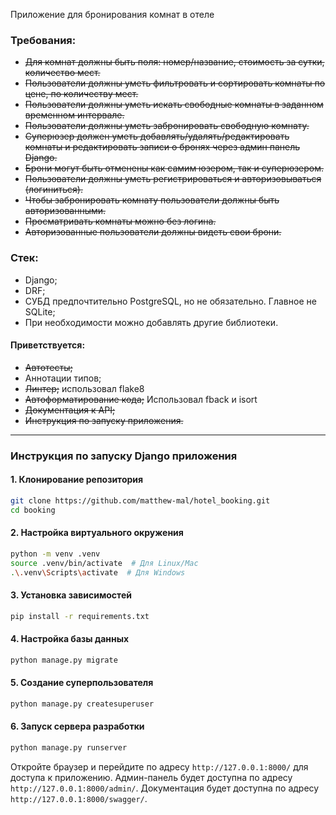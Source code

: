Приложение для бронирования комнат в отеле
### Требования:

- ~~Для комнат должны быть поля: номер/название, стоимость за сутки, количество мест.~~
- ~~Пользователи должны уметь фильтровать и сортировать комнаты по цене, по количеству мест.~~
- ~~Пользователи должны уметь искать свободные комнаты в заданном временном интервале.~~
- ~~Пользователи должны уметь забронировать свободную комнату.~~
- ~~Суперюзер должен уметь добавлять/удалять/редактировать комнаты и редактировать записи о бронях через админ панель Django.~~
- ~~Брони могут быть отменены как самим юзером, так и суперюзером.~~
- ~~Пользователи должны уметь регистрироваться и авторизовываться (логиниться).~~
- ~~Чтобы забронировать комнату пользователи должны быть авторизованными.~~
- ~~Просматривать комнаты можно без логина.~~
- ~~Авторизованные пользователи должны видеть свои брони.~~
### Стек:
- Django;
- DRF;
- СУБД предпочтительно PostgreSQL, но не обязательно. Главное не SQLite;
- При необходимости можно добавлять другие библиотеки.
#### Приветствуется:
- ~~Автотесты;~~
- Аннотации типов;
- ~~Линтер;~~ использовал flake8
- ~~Автоформатирование кода;~~ Использовал fback и isort
- ~~Документация к API;~~
- ~~Инструкция по запуску приложения.~~

-------------------------------
### Инструкция по запуску Django приложения

#### 1. Клонирование репозитория
```bash
git clone https://github.com/matthew-mal/hotel_booking.git
cd booking
```

#### 2. Настройка виртуального окружения
```bash
python -m venv .venv
source .venv/bin/activate  # Для Linux/Mac
.\.venv\Scripts\activate  # Для Windows
```

#### 3. Установка зависимостей
```bash
pip install -r requirements.txt
```

#### 4. Настройка базы данных
```bash
python manage.py migrate
```

#### 5. Создание суперпользователя
```bash
python manage.py createsuperuser
```

#### 6. Запуск сервера разработки
```bash
python manage.py runserver
```

Откройте браузер и перейдите по адресу `http://127.0.0.1:8000/` для доступа к приложению.
Админ-панель будет доступна по адресу `http://127.0.0.1:8000/admin/`.
Документация будет доступна по адресу `http://127.0.0.1:8000/swagger/`.
